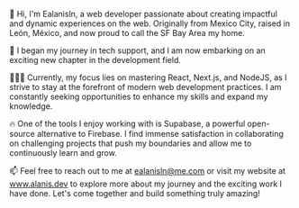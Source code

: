 👋 Hi, I'm Ealanisln, a web developer passionate about creating impactful and dynamic experiences on the web. Originally from Mexico City, raised in León, México, and now proud to call the SF Bay Area my home.

🌟 I began my journey in tech support, and I am now embarking on an exciting new chapter in the development field.

👨🏽‍💻 Currently, my focus lies on mastering React, Next.js, and NodeJS, as I strive to stay at the forefront of modern web development practices. I am constantly seeking opportunities to enhance my skills and expand my knowledge.

🔥 One of the tools I enjoy working with is Supabase, a powerful open-source alternative to Firebase. I find immense satisfaction in collaborating on challenging projects that push my boundaries and allow me to continuously learn and grow.

📫 Feel free to reach out to me at ealanisln@me.com or visit my website at www.alanis.dev to explore more about my journey and the exciting work I have done. Let's come together and build something truly amazing!
